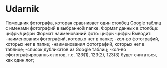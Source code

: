 # Udarnik
Помощник фотографа, которая сравнивает один столбец Google таблиц с именами фотографий в выбранной папке.
Формат данных в столбце: цифры/цифры
Формат наименований фото: цифры-цифры
Выводит:
-наименования фотографий, которых нет в папке;
-кол-во фотографий, которых нет в папке;
-наименования фотографий, которых нет в таблице;
-список дубликатов из Google таблиц;
-кол-во сфотографированных лотов, т.е. 123(1), 123(2), 123(3) будет считаться, как один лот;
